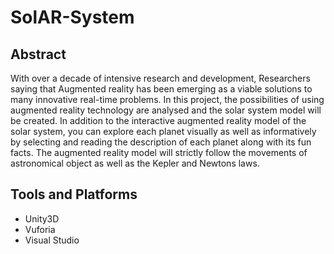 # SolAR-System
## Abstract
With over a decade of intensive research and development, Researchers saying that Augmented reality has been emerging as a viable solutions to many innovative real-time problems. In this project, the possibilities of using augmented reality technology are analysed and the solar system model will be created. In addition to the interactive augmented reality model of the solar system, you can explore each planet visually as well as informatively by selecting and reading the description of each planet along with its fun facts. The augmented reality model will strictly follow the movements of astronomical object as well as the Kepler and Newtons laws.
## Tools and Platforms
* Unity3D
* Vuforia
* Visual Studio
